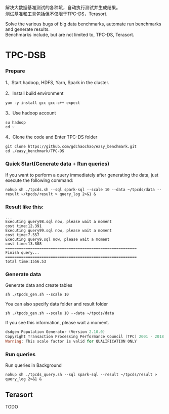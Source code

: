 解决大数据基准测试的各种坑，自动执行测试并生成结果。  
测试基准和工具包括但不仅限于TPC-DS，Terasort.  
  
Solve the various bugs of big data benchmarks, automate run benchmarks and generate results.  
Benchmarks include, but are not limited to, TPC-DS, Terasort.

# TPC-DSB
### Prepare
1、Start hadoop, HDFS, Yarn, Spark in the cluster.  

2、Install build environment
```
yum -y install gcc gcc-c++ expect
```  
  
3、Use hadoop account
```
su hadoop
cd ~
```  
  
4、Clone the code and Enter TPC-DS folder
```
git clone https://github.com/gdchaochao/easy_benchmark.git
cd ./easy_benchmark/TPC-DS
```  
  
### Quick Start(Generate data + Run queries)
If you want to perform a query immediately after generating the data, just execute the following command:
```
nohup sh ./tpcds.sh --sql spark-sql --scale 10 --data ~/tpcds/data --result ~/tpcds/result > query_log 2>&1 &
```

### Result like this:
```
...
Executing query98.sql now, please wait a moment
cost time:12.391
Executing query99.sql now, please wait a moment
cost time:7.557
Executing query9.sql now, please wait a moment
cost time:13.808
==========================================================
Finish query...
==========================================================
total time:1556.53  

```  
  
### Generate data
Generate data and create tables
```
sh ./tpcds_gen.sh --scale 10
```
You can also specify data folder and result folder
```
sh ./tpcds_gen.sh --scale 10 --data ~/tpcds/data
```  
  
If you see this information, please wait a moment.
```powershell
dsdgen Population Generator (Version 2.10.0)
Copyright Transaction Processing Performance Council (TPC) 2001 - 2018
Warning: This scale factor is valid for QUALIFICATION ONLY
```  
  
### Run queries
Run queries in Background
```
nohup sh ./tpcds_query.sh --sql spark-sql --result ~/tpcds/result > query_log 2>&1 &
```  
  
  
## Terasort
TODO
